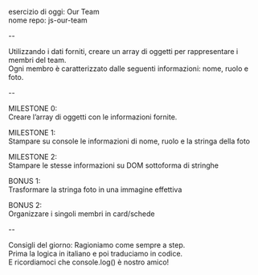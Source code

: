 esercizio di oggi: Our Team<br>
nome repo: js-our-team

--

Utilizzando i dati forniti, creare un array di oggetti per rappresentare i membri del team.<br>
Ogni membro è caratterizzato dalle seguenti informazioni: nome, ruolo e foto.

--

MILESTONE 0:<br>
Creare l’array di oggetti con le informazioni fornite.


MILESTONE 1:<br>
Stampare su console le informazioni di nome, ruolo e la stringa della foto


MILESTONE 2:<br>
Stampare le stesse informazioni su DOM sottoforma di stringhe


BONUS 1:<br>
Trasformare la stringa foto in una immagine effettiva


BONUS 2:<br>
Organizzare i singoli membri in card/schede

--

Consigli del giorno:
Ragioniamo come sempre a step.<br>
Prima la logica in italiano e poi traduciamo in codice.<br>
E ricordiamoci che console.log() è nostro amico!
